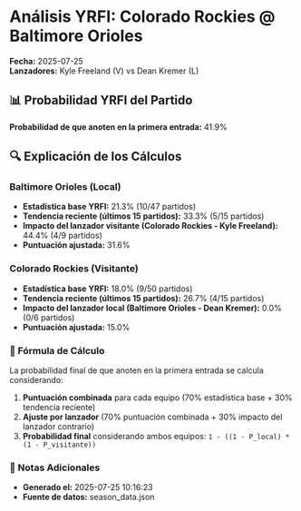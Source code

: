 # Análisis YRFI: Colorado Rockies @ Baltimore Orioles

**Fecha:** 2025-07-25  
**Lanzadores:** Kyle Freeland (V) vs Dean Kremer (L)

## 📊 Probabilidad YRFI del Partido

**Probabilidad de que anoten en la primera entrada:** 41.9%

## 🔍 Explicación de los Cálculos

### Baltimore Orioles (Local)
- **Estadística base YRFI:** 21.3% (10/47 partidos)
- **Tendencia reciente (últimos 15 partidos):** 33.3% (5/15 partidos)
- **Impacto del lanzador visitante (Colorado Rockies - Kyle Freeland):** 44.4% (4/9 partidos)
- **Puntuación ajustada:** 31.6%

### Colorado Rockies (Visitante)
- **Estadística base YRFI:** 18.0% (9/50 partidos)
- **Tendencia reciente (últimos 15 partidos):** 26.7% (4/15 partidos)
- **Impacto del lanzador local (Baltimore Orioles - Dean Kremer):** 0.0% (0/6 partidos)
- **Puntuación ajustada:** 15.0%

### 📝 Fórmula de Cálculo

La probabilidad final de que anoten en la primera entrada se calcula considerando:
1. **Puntuación combinada** para cada equipo (70% estadística base + 30% tendencia reciente)
2. **Ajuste por lanzador** (70% puntuación combinada + 30% impacto del lanzador contrario)
3. **Probabilidad final** considerando ambos equipos: `1 - ((1 - P_local) * (1 - P_visitante))`

### 📌 Notas Adicionales

- **Generado el:** 2025-07-25 10:16:23
- **Fuente de datos:** season_data.json
